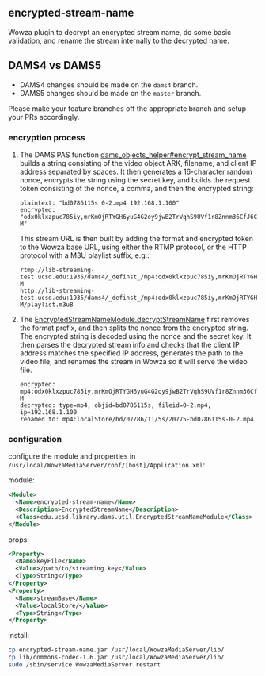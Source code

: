 ## encrypted-stream-name

Wowza plugin to decrypt an encrypted stream name, do some basic validation,
and rename the stream internally to the decrypted name.

## DAMS4 vs DAMS5

- DAMS4 changes should be made on the `dams4` branch.
- DAMS5 changes should be made on the `master` branch.

Please make your feature branches off the appropriate branch and setup your PRs accordingly.

### encryption process

1. The DAMS PAS function [dams_objects_helper#encrypt_stream_name](https://github.com/ucsdlib/damspas/blob/develop/app/helpers/dams_objects_helper.rb#L516) builds a string consisting of the video object ARK, filename, and client IP address separated by spaces.  It then generates a 16-character random nonce, encrypts the string using the secret key, and builds the request token consisting of the nonce, a comma, and then the encrypted string:

    ```
    plaintext: "bd0786115s 0-2.mp4 192.168.1.100"
    encrypted: "odx0klxzpuc785iy,mrKmOjRTYGH6yuG4G2oy9jwB2TrVqhS9UVf1r8Znnm36CfJ6CorePqajirhNbO-M"
    ```

    This stream URL is then built by adding the format and encrypted token to the Wowza base URL, using either the RTMP protocol, or the HTTP protocol with a M3U playlist suffix, e.g.:

    ```
    rtmp://lib-streaming-test.ucsd.edu:1935/dams4/_definst_/mp4:odx0klxzpuc785iy,mrKmOjRTYGH6yuG4G2oy9jwB2TrVqhS9UVf1r8Znnm36CfJ6CorePqajirhNbO-M
    http://lib-streaming-test.ucsd.edu:1935/dams4/_definst_/mp4:odx0klxzpuc785iy,mrKmOjRTYGH6yuG4G2oy9jwB2TrVqhS9UVf1r8Znnm36CfJ6CorePqajirhNbO-M/playlist.m3u8
    ```

2. The [EncryptedStreamNameModule.decryptStreamName](https://lib-stash.ucsd.edu/projects/ND/repos/encrypted-stream-name/browse/src/java/edu/ucsd/library/dams/util/EncryptedStreamNameModule.java#150) first removes the format prefix, and then splits the nonce from the encrypted string.  The encrypted string is decoded using the nonce and the secret key.  It then parses the decrypted stream info and checks that the client IP address matches the specified IP address, generates the path to the video file, and renames the stream in Wowza so it will serve the video file.

    ```
    encrypted: mp4:odx0klxzpuc785iy,mrKmOjRTYGH6yuG4G2oy9jwB2TrVqhS9UVf1r8Znnm36CfJ6CorePqajirhNbO-M
	decrypted: type=mp4, objid=bd0786115s, fileid=0-2.mp4, ip=192.168.1.100
    renamed to: mp4:localStore/bd/07/86/11/5s/20775-bd0786115s-0-2.mp4
    ```

### configuration

configure the module and properties in `/usr/local/WowzaMediaServer/conf/[host]/Application.xml`:

module:

``` xml
<Module>
  <Name>encrypted-stream-name</Name>
  <Description>EncryptedStreamName</Description>
  <Class>edu.ucsd.library.dams.util.EncryptedStreamNameModule</Class>
</Module>
```

props:

``` xml
<Property>
  <Name>keyFile</Name>
  <Value>/path/to/streaming.key</Value>
  <Type>String</Type>
</Property>
<Property>
  <Name>streamBase</Name>
  <Value>localStore/</Value>
  <Type>String</Type>
</Property>
```

install:

``` sh
cp encrypted-stream-name.jar /usr/local/WowzaMediaServer/lib/
cp lib/commons-codec-1.6.jar /usr/local/WowzaMediaServer/lib/
sudo /sbin/service WowzaMediaServer restart
```
